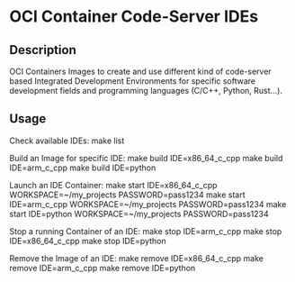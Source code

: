 
# OCI Container Code-Server IDEs

## Description

OCI Containers Images to create and use different kind of code-server
based Integrated Development Environments for specific software
development fields and programming languages (C/C++, Python, Rust...).

## Usage

Check available IDEs:
  make list

Build an Image for specific IDE:
  make build IDE=x86_64_c_cpp
  make build IDE=arm_c_cpp
  make build IDE=python

Launch an IDE Container:
  make start IDE=x86_64_c_cpp WORKSPACE=~/my_projects PASSWORD=pass1234
  make start IDE=arm_c_cpp WORKSPACE=~/my_projects PASSWORD=pass1234
  make start IDE=python WORKSPACE=~/my_projects PASSWORD=pass1234

Stop a running Container of an IDE:
  make stop IDE=arm_c_cpp
  make stop IDE=x86_64_c_cpp
  make stop IDE=python

Remove the Image of an IDE:
  make remove IDE=x86_64_c_cpp
  make remove IDE=arm_c_cpp
  make remove IDE=python

